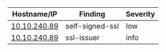 | Hostname/IP | Finding | Severity |
| --- | --- | --- |
| [10.10.240.89](self-signed-ssl-10.10.240.89_443.md) | self-signed-ssl  | low |
| [10.10.240.89](ssl-issuer-10.10.240.89_443.md) | ssl-issuer  | info |
